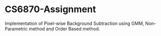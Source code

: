# CS6870-Assignment

Implementation of Pixel-wise Background Subtraction using GMM, Non-Parametric method and Order Based method.
